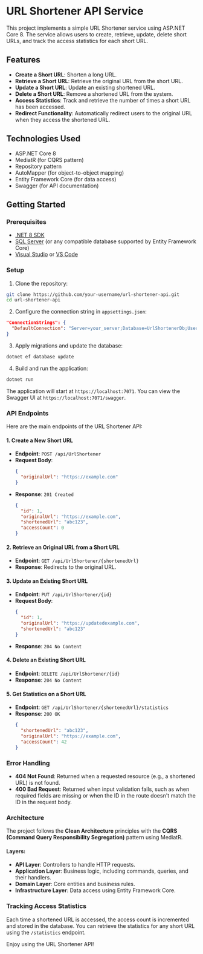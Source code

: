 
# URL Shortener API Service

This project implements a simple URL Shortener service using ASP.NET Core 8. The service allows users to create, retrieve, update, delete short URLs, and track the access statistics for each short URL. 

## Features

- **Create a Short URL**: Shorten a long URL.
- **Retrieve a Short URL**: Retrieve the original URL from the short URL.
- **Update a Short URL**: Update an existing shortened URL.
- **Delete a Short URL**: Remove a shortened URL from the system.
- **Access Statistics**: Track and retrieve the number of times a short URL has been accessed.
- **Redirect Functionality**: Automatically redirect users to the original URL when they access the shortened URL.

## Technologies Used

- ASP.NET Core 8
- MediatR (for CQRS pattern)
- Repository pattern
- AutoMapper (for object-to-object mapping)
- Entity Framework Core (for data access)
- Swagger (for API documentation)

## Getting Started

### Prerequisites

- [.NET 8 SDK](https://dotnet.microsoft.com/download)
- [SQL Server](https://www.microsoft.com/en-us/sql-server/sql-server-downloads) (or any compatible database supported by Entity Framework Core)
- [Visual Studio](https://visualstudio.microsoft.com/) or [VS Code](https://code.visualstudio.com/)

### Setup

1. Clone the repository:

```bash
git clone https://github.com/your-username/url-shortener-api.git
cd url-shortener-api
```

2. Configure the connection string in `appsettings.json`:

```json
"ConnectionStrings": {
  "DefaultConnection": "Server=your_server;Database=UrlShortenerDb;User Id=your_user;Password=your_password;"
}
```

3. Apply migrations and update the database:

```bash
dotnet ef database update
```

4. Build and run the application:

```bash
dotnet run
```

The application will start at `https://localhost:7071`. You can view the Swagger UI at `https://localhost:7071/swagger`.

### API Endpoints

Here are the main endpoints of the URL Shortener API:

#### 1. Create a New Short URL

- **Endpoint**: `POST /api/UrlShortener`
- **Request Body**:
  ```json
  {
    "originalUrl": "https://example.com"
  }
  ```
- **Response**: `201 Created`
  ```json
  {
    "id": 1,
    "originalUrl": "https://example.com",
    "shortenedUrl": "abc123",
    "accessCount": 0
  }
  ```

#### 2. Retrieve an Original URL from a Short URL

- **Endpoint**: `GET /api/UrlShortener/{shortenedUrl}`
- **Response**: Redirects to the original URL.

#### 3. Update an Existing Short URL

- **Endpoint**: `PUT /api/UrlShortener/{id}`
- **Request Body**:
  ```json
  {
    "id": 1,
    "originalUrl": "https://updatedexample.com",
    "shortenedUrl": "abc123"
  }
  ```
- **Response**: `204 No Content`

#### 4. Delete an Existing Short URL

- **Endpoint**: `DELETE /api/UrlShortener/{id}`
- **Response**: `204 No Content`

#### 5. Get Statistics on a Short URL

- **Endpoint**: `GET /api/UrlShortener/{shortenedUrl}/statistics`
- **Response**: `200 OK`
  ```json
  {
    "shortenedUrl": "abc123",
    "originalUrl": "https://example.com",
    "accessCount": 42
  }
  ```

### Error Handling

- **404 Not Found**: Returned when a requested resource (e.g., a shortened URL) is not found.
- **400 Bad Request**: Returned when input validation fails, such as when required fields are missing or when the ID in the route doesn't match the ID in the request body.
  
### Architecture

The project follows the **Clean Architecture** principles with the **CQRS (Command Query Responsibility Segregation)** pattern using MediatR.

#### Layers:

- **API Layer**: Controllers to handle HTTP requests.
- **Application Layer**: Business logic, including commands, queries, and their handlers.
- **Domain Layer**: Core entities and business rules.
- **Infrastructure Layer**: Data access using Entity Framework Core.

### Tracking Access Statistics

Each time a shortened URL is accessed, the access count is incremented and stored in the database. You can retrieve the statistics for any short URL using the `/statistics` endpoint.


Enjoy using the URL Shortener API!
